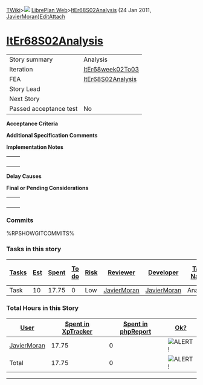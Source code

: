 [TWiki](Main_WebHome)&gt;![](/twiki/pub/TWiki/TWikiDocGraphics/web-bg-small.gif) [LibrePlan Web](LibrePlan_WebHome)&gt;[ItEr68S02Analysis](LibrePlan_ItEr68S02Analysis "Topic revision: 2 (24 Jan 2011 - 10:20:10)") (24 Jan 2011, [JavierMoran](Main_JavierMoran))[Edit](LibrePlan_ItEr68S02Analysis?t=1520343651 "Edit this topic text")[Attach](/twiki/bin/attach/LibrePlan/ItEr68S02Analysis "Attach an image or document to this topic")  

 [ItEr68S02Analysis](LibrePlan_ItEr68S02Analysis)
=================================================

|                        |                                                  |
|------------------------|--------------------------------------------------|
| Story summary          | Analysis                                         |
| Iteration              | [ItEr68week02To03](LibrePlan_ItEr68week02To03)   |
| FEA                    | [ItEr68S02Analysis](LibrePlan_ItEr68S02Analysis) |
| Story Lead             |                                                  |
| Next Story             |                                                  |
| Passed acceptance test | No                                               |

**Acceptance Criteria**

**Additional Specification Comments**

**Implementation Notes**

|     |     |
|-----|-----|
|     |     |

**Delay Causes**

**Final or Pending Considerations**

|     |     |
|-----|-----|
|     |     |

###  Commits

%RPSHOWGITCOMMITS%

###  Tasks in this story

| [Tasks](LibrePlan_ItEr68S02Analysis?sortcol=0;table=2;up=0#sorted_table "Sort by this column") | [Est](LibrePlan_ItEr68S02Analysis?sortcol=1;table=2;up=0#sorted_table "Sort by this column") | [Spent](LibrePlan_ItEr68S02Analysis?sortcol=2;table=2;up=0#sorted_table "Sort by this column") | [To do](LibrePlan_ItEr68S02Analysis?sortcol=3;table=2;up=0#sorted_table "Sort by this column") | [Risk](LibrePlan_ItEr68S02Analysis?sortcol=4;table=2;up=0#sorted_table "Sort by this column") | [Reviewer](LibrePlan_ItEr68S02Analysis?sortcol=5;table=2;up=0#sorted_table "Sort by this column") | [Developer](LibrePlan_ItEr68S02Analysis?sortcol=6;table=2;up=0#sorted_table "Sort by this column") | [Task Name](LibrePlan_ItEr68S02Analysis?sortcol=7;table=2;up=0#sorted_table "Sort by this column") | [Start Date](LibrePlan_ItEr68S02Analysis?sortcol=8;table=2;up=0#sorted_table "Sort by this column") | [Est End Date](LibrePlan_ItEr68S02Analysis?sortcol=9;table=2;up=0#sorted_table "Sort by this column") | [End Date](LibrePlan_ItEr68S02Analysis?sortcol=10;table=2;up=0#sorted_table "Sort by this column") |
|------------------------------------------------------------------------------------------------|----------------------------------------------------------------------------------------------|------------------------------------------------------------------------------------------------|------------------------------------------------------------------------------------------------|-----------------------------------------------------------------------------------------------|---------------------------------------------------------------------------------------------------|----------------------------------------------------------------------------------------------------|----------------------------------------------------------------------------------------------------|-----------------------------------------------------------------------------------------------------|-------------------------------------------------------------------------------------------------------|----------------------------------------------------------------------------------------------------|
| Task                                                                                           | 10                                                                                           | 17.75                                                                                          | 0                                                                                              | Low                                                                                           | [JavierMoran](Main_JavierMoran)                                                                   | [JavierMoran](Main_JavierMoran)                                                                    | Analysis                                                                                           |                                                                                                     |                                                                                                       |                                                                                                    |

###  Total Hours in this Story

| [User](LibrePlan_ItEr68S02Analysis?sortcol=0;table=3;up=0#sorted_table "Sort by this column") | [Spent in XpTracker](LibrePlan_ItEr68S02Analysis?sortcol=1;table=3;up=0#sorted_table "Sort by this column") | [Spent in phpReport](LibrePlan_ItEr68S02Analysis?sortcol=2;table=3;up=0#sorted_table "Sort by this column") | [Ok?](LibrePlan_ItEr68S02Analysis?sortcol=3;table=3;up=0#sorted_table "Sort by this column") |
|-----------------------------------------------------------------------------------------------|-------------------------------------------------------------------------------------------------------------|-------------------------------------------------------------------------------------------------------------|----------------------------------------------------------------------------------------------|
| [JavierMoran](Main_JavierMoran)                                                               | 17.75                                                                                                       | 0                                                                                                           | ![ALERT!](/twiki/pub/TWiki/TWikiDocGraphics/warning.gif "ALERT!")                            |
| Total                                                                                         | 17.75                                                                                                       | 0                                                                                                           | ![ALERT!](/twiki/pub/TWiki/TWikiDocGraphics/warning.gif "ALERT!")                            |

------------------------------------------------------------------------
